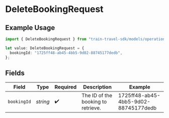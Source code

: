 # DeleteBookingRequest

## Example Usage

```typescript
import { DeleteBookingRequest } from "train-travel-sdk/models/operations";

let value: DeleteBookingRequest = {
  bookingId: "1725ff48-ab45-4bb5-9d02-88745177dedb",
};
```

## Fields

| Field                                | Type                                 | Required                             | Description                          | Example                              |
| ------------------------------------ | ------------------------------------ | ------------------------------------ | ------------------------------------ | ------------------------------------ |
| `bookingId`                          | *string*                             | :heavy_check_mark:                   | The ID of the booking to retrieve.   | 1725ff48-ab45-4bb5-9d02-88745177dedb |